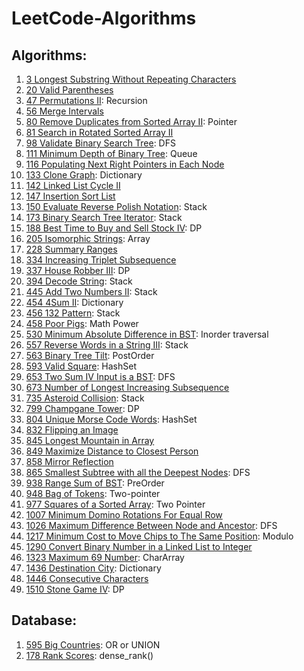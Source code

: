 # LeetCode-Algorithms

## Algorithms:

1. [3 Longest Substring Without Repeating Characters](https://github.com/hellomrsun/LeetCode-Algorithms/tree/main/Algorithms/3-Longest-Substring-Without-Repeating-Characters)
2. [20 Valid Parentheses](https://github.com/hellomrsun/LeetCode-Algorithms/tree/main/Algorithms/20-Valid-Parentheses)
3.  [47 Permutations II](https://github.com/hellomrsun/LeetCode-Algorithms/tree/main/Algorithms/47-Permutations-II): Recursion
4.  [56 Merge Intervals](https://github.com/hellomrsun/LeetCode-Algorithms/tree/main/Algorithms/56-Merge-Intervals)
5.  [80 Remove Duplicates from Sorted Array II](https://github.com/hellomrsun/LeetCode-Algorithms/tree/main/Algorithms/80-Remove-Duplicates-from-Sorted-Array-II): Pointer
6.  [81 Search in Rotated Sorted Array II](https://github.com/hellomrsun/LeetCode-Algorithms/tree/main/Algorithms/81-Search-in-Rotated-Sorted-Array-II)
7.  [98 Validate Binary Search Tree](https://github.com/hellomrsun/LeetCode-Algorithms/tree/main/Algorithms/98-Validate-Binary-Search-Tree): DFS
8.  [111 Minimum Depth of Binary Tree](https://github.com/hellomrsun/LeetCode-Algorithms/tree/main/Algorithms/111-Minimum-Depth-of-Binary-Tree): Queue
9.  [116 Populating Next Right Pointers in Each Node](https://github.com/hellomrsun/LeetCode-Algorithms/tree/main/Algorithms/116-Populating-Next-Right-Pointers-in-Each-Node)
10. [133 Clone Graph](https://github.com/hellomrsun/LeetCode-Algorithms/tree/main/Algorithms/133-Clone-Graph): Dictionary
11. [142 Linked List Cycle II](https://github.com/hellomrsun/LeetCode-Algorithms/tree/main/Algorithms/142-Linked-List-Cycle-II)
12. [147 Insertion Sort List](https://github.com/hellomrsun/LeetCode-Algorithms/tree/main/Algorithms/147-Insertion-Sort-List)
13. [150 Evaluate Reverse Polish Notation](https://github.com/hellomrsun/LeetCode-Algorithms/tree/main/Algorithms/150-Evaluate-Reverse-Polish-Notation): Stack
14. [173 Binary Search Tree Iterator](https://github.com/hellomrsun/LeetCode-Algorithms/tree/main/Algorithms/173-Binary-Search-Tree-Iterator): Stack
15. [188 Best Time to Buy and Sell Stock IV](https://github.com/hellomrsun/LeetCode-Algorithms/tree/main/Algorithms/188-Best-Time-to-Buy-and-Sell-Stock-IV): DP
16. [205 Isomorphic Strings](https://github.com/hellomrsun/LeetCode-Algorithms/tree/main/Algorithms/205-Isomorphic-Strings): Array
17. [228 Summary Ranges](https://github.com/hellomrsun/LeetCode-Algorithms/tree/main/Algorithms/228-Summary-Ranges)
18. [334 Increasing Triplet Subsequence](https://github.com/hellomrsun/LeetCode-Algorithms/tree/main/Algorithms/334-Increasing-Triplet-Subsequence)
19. [337 House Robber III](https://github.com/hellomrsun/LeetCode-Algorithms/tree/main/Algorithms/337-House-Robber-III): DP
20. [394 Decode String](https://github.com/hellomrsun/LeetCode-Algorithms/tree/main/Algorithms/394-Decode-String): Stack
21. [445 Add Two Numbers II](https://github.com/hellomrsun/LeetCode-Algorithms/tree/main/Algorithms/445-Add-Two-Numbers-II): Stack
22. [454 4Sum II](https://github.com/hellomrsun/LeetCode-Algorithms/tree/main/Algorithms/454-4Sum-II): Dictionary
23. [456 132 Pattern](https://github.com/hellomrsun/LeetCode-Algorithms/tree/main/Algorithms/456-132-Pattern): Stack
24. [458 Poor Pigs](https://github.com/hellomrsun/LeetCode-Algorithms/tree/main/Algorithms/458-Poor-Pigs): Math Power
25. [530 Minimum Absolute Difference in BST](https://github.com/hellomrsun/LeetCode-Algorithms/tree/main/Algorithms/530-Minimum-Absolute-Difference-in-BST): Inorder traversal
26. [557 Reverse Words in a String III](https://github.com/hellomrsun/LeetCode-Algorithms/tree/main/Algorithms/557-Reverse-Words-in-a-String-III): Stack
27. [563 Binary Tree Tilt](https://github.com/hellomrsun/LeetCode-Algorithms/tree/main/Algorithms/563-Binary-Tree-Tilt): PostOrder
28. [593 Valid Square](https://github.com/hellomrsun/LeetCode-Algorithms/tree/main/Algorithms/593-Valid-Square): HashSet
29. [653 Two Sum IV Input is a BST](https://github.com/hellomrsun/LeetCode-Algorithms/tree/main/Algorithms/653-Two-Sum-IV-Input-is-a-BST): DFS
30. [673 Number of Longest Increasing Subsequence](https://github.com/hellomrsun/LeetCode-Algorithms/tree/main/Algorithms/673-Number-of-Longest-Increasing-Subsequence)
31. [735 Asteroid Collision](https://github.com/hellomrsun/LeetCode-Algorithms/tree/main/Algorithms/735-Asteroid-Collision): Stack
32. [799 Champgane Tower](https://github.com/hellomrsun/LeetCode-Algorithms/tree/main/Algorithms/799-Champgane-Tower): DP
33. [804 Unique Morse Code Words](https://github.com/hellomrsun/LeetCode-Algorithms/tree/main/Algorithms/804-Unique-Morse-Code-Words): HashSet
34. [832 Flipping an Image](https://github.com/hellomrsun/LeetCode-Algorithms/tree/main/Algorithms/832-Flipping-an-Image)
35. [845 Longest Mountain in Array](https://github.com/hellomrsun/LeetCode-Algorithms/tree/main/Algorithms/845-Longest-Mountain-in-Array)
36. [849 Maximize Distance to Closest Person](https://github.com/hellomrsun/LeetCode-Algorithms/tree/main/Algorithms/849-Maximize-Distance-to-Closest-Person)
37. [858 Mirror Reflection](https://github.com/hellomrsun/LeetCode-Algorithms/tree/main/Algorithms/858-Mirror-Reflection)
38. [865 Smallest Subtree with all the Deepest Nodes](https://github.com/hellomrsun/LeetCode-Algorithms/tree/main/Algorithms/865-Smallest-Subtree-with-all-the-Deepest-Nodes): DFS
39. [938 Range Sum of BST](https://github.com/hellomrsun/LeetCode-Algorithms/tree/main/Algorithms/938-Range-Sum-of-BST): PreOrder
40. [948 Bag of Tokens](https://github.com/hellomrsun/LeetCode-Algorithms/tree/main/Algorithms/948-Bag-of-Tokens): Two-pointer
41. [977 Squares of a Sorted Array](https://github.com/hellomrsun/LeetCode-Algorithms/tree/main/Algorithms/977-Squares-of-a-Sorted-Array): Two Pointer
42. [1007 Minimum Domino Rotations For Equal Row](https://github.com/hellomrsun/LeetCode-Algorithms/tree/main/Algorithms/1007-Minimum-Domino-Rotations-For-Equal-Row)
43. [1026 Maximum Difference Between Node and Ancestor](https://github.com/hellomrsun/LeetCode-Algorithms/tree/main/Algorithms/1026-Maximum-Difference-Between-Node-and-Ancestor): DFS
44. [1217 Minimum Cost to Move Chips to The Same Position](https://github.com/hellomrsun/LeetCode-Algorithms/tree/main/Algorithms/1217-Minimum-Cost-to-Move-Chips-to-The-Same-Position): Modulo
45. [1290 Convert Binary Number in a Linked List to Integer](https://github.com/hellomrsun/LeetCode-Algorithms/tree/main/Algorithms/1290-Convert-Binary-Number-in-a-Linked-List-to-Integer)
46. [1323 Maximum 69 Number](https://github.com/hellomrsun/LeetCode-Algorithms/tree/main/Algorithms/1323-Maximum-69-Number): CharArray
47. [1436 Destination City](https://github.com/hellomrsun/LeetCode-Algorithms/tree/main/Algorithms/1436-Destination-City): Dictionary
48. [1446 Consecutive Characters](https://github.com/hellomrsun/LeetCode-Algorithms/tree/main/Algorithms/1446-Consecutive-Characters)
49. [1510 Stone Game IV](https://github.com/hellomrsun/LeetCode-Algorithms/tree/main/Algorithms/1510-Stone-Game-IV): DP




## Database:

1. [595 Big Countries](https://github.com/hellomrsun/LeetCode-Algorithms/tree/main/Database/595-Big-Countries): OR or UNION
2. [178 Rank Scores](https://github.com/hellomrsun/LeetCode-Algorithms/tree/main/Database/178-Rank-Scores): dense_rank()


